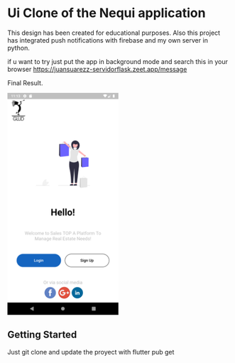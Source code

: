 # Ui Clone of the Nequi application

This design has been created for educational purposes. 
Also this project has integrated push notifications with firebase and my own server in python.

if u want to try just put the app in background mode and search this in your browser 
https://juansuarezz-servidorflask.zeet.app/message


Final Result.

<img src="assets/screenshot.png" alt="Resultado final taller de flutter basico" title="Resultado final taller de flutter basico" height="500" />

## Getting Started

Just git clone and update the proyect with flutter pub get
